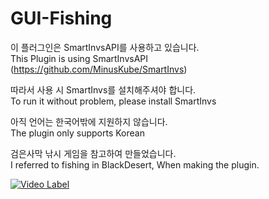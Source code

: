 # GUI-Fishing
이 플러그인은 SmartInvsAPI를 사용하고 있습니다.  
This Plugin is using SmartInvsAPI (https://github.com/MinusKube/SmartInvs)


따라서 사용 시 SmartInvs를 설치해주셔야 합니다.  
To run it without problem, please install SmartInvs  

아직 언어는 한국어밖에 지원하지 않습니다.  
The plugin only supports Korean  

검은사막 낚시 게임을 참고하여 만들었습니다.  
I referred to fishing in BlackDesert, When making the plugin.


[![Video Label](http://img.youtube.com/vi/3h68xdyjkJo/0.jpg)](https:/youtu.be/3h68xdyjkJo)

